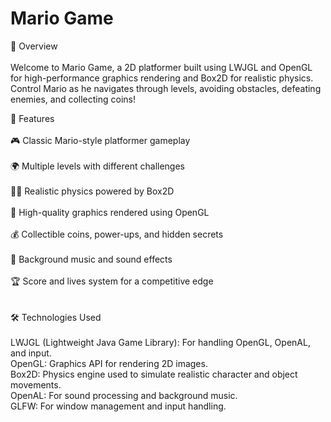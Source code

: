 

<h1>Mario Game</h1>

📜 Overview<br><br>
Welcome to Mario Game, a 2D platformer built using LWJGL and OpenGL for high-performance graphics rendering and Box2D for realistic physics. Control Mario as he navigates through levels, avoiding obstacles, defeating enemies, and collecting coins!

🚀 Features<br><br>
🎮 Classic Mario-style platformer gameplay<br><br>
🌍 Multiple levels with different challenges<br><br>
🏃‍♂️ Realistic physics powered by Box2D<br><br>
🎨 High-quality graphics rendered using OpenGL<br><br>
💰 Collectible coins, power-ups, and hidden secrets<br><br>
🎵 Background music and sound effects<br><br>
🏆 Score and lives system for a competitive edge<br><br><br>
🛠️ Technologies Used<br><br>
LWJGL (Lightweight Java Game Library): For handling OpenGL, OpenAL, and input.<br>
OpenGL: Graphics API for rendering 2D images.<br>
Box2D: Physics engine used to simulate realistic character and object movements.<br>
OpenAL: For sound processing and background music.<br>
GLFW: For window management and input handling.<br>
